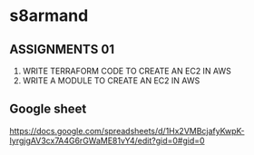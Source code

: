 # s8armand
## ASSIGNMENTS 01
1. WRITE TERRAFORM CODE TO CREATE  AN EC2 IN AWS
2. WRITE A MODULE TO CREATE AN EC2 IN AWS

## Google sheet
https://docs.google.com/spreadsheets/d/1Hx2VMBcjafyKwpK-IyrgjgAV3cx7A4G6rGWaME81vY4/edit?gid=0#gid=0